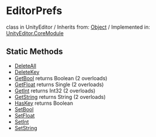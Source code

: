 # EditorPrefs
class in UnityEditor
 / Inherits from: <a href="https://docs.unity3d.com/6000.0/Documentation/ScriptReference/Object.html">Object</a> / Implemented in: <a href="https://docs.unity3d.com/6000.0/Documentation/ScriptReference/UnityEditor.CoreModule.html">UnityEditor.CoreModule</a>

## Static Methods
- <a href="https://docs.unity3d.com/6000.0/Documentation/ScriptReference/EditorPrefs.DeleteAll.html">DeleteAll</a>
- <a href="https://docs.unity3d.com/6000.0/Documentation/ScriptReference/EditorPrefs.DeleteKey.html">DeleteKey</a>
- <a href="https://docs.unity3d.com/6000.0/Documentation/ScriptReference/EditorPrefs.GetBool.html">GetBool</a> returns Boolean (2 overloads)
- <a href="https://docs.unity3d.com/6000.0/Documentation/ScriptReference/EditorPrefs.GetFloat.html">GetFloat</a> returns Single (2 overloads)
- <a href="https://docs.unity3d.com/6000.0/Documentation/ScriptReference/EditorPrefs.GetInt.html">GetInt</a> returns Int32 (2 overloads)
- <a href="https://docs.unity3d.com/6000.0/Documentation/ScriptReference/EditorPrefs.GetString.html">GetString</a> returns String (2 overloads)
- <a href="https://docs.unity3d.com/6000.0/Documentation/ScriptReference/EditorPrefs.HasKey.html">HasKey</a> returns Boolean
- <a href="https://docs.unity3d.com/6000.0/Documentation/ScriptReference/EditorPrefs.SetBool.html">SetBool</a>
- <a href="https://docs.unity3d.com/6000.0/Documentation/ScriptReference/EditorPrefs.SetFloat.html">SetFloat</a>
- <a href="https://docs.unity3d.com/6000.0/Documentation/ScriptReference/EditorPrefs.SetInt.html">SetInt</a>
- <a href="https://docs.unity3d.com/6000.0/Documentation/ScriptReference/EditorPrefs.SetString.html">SetString</a>
